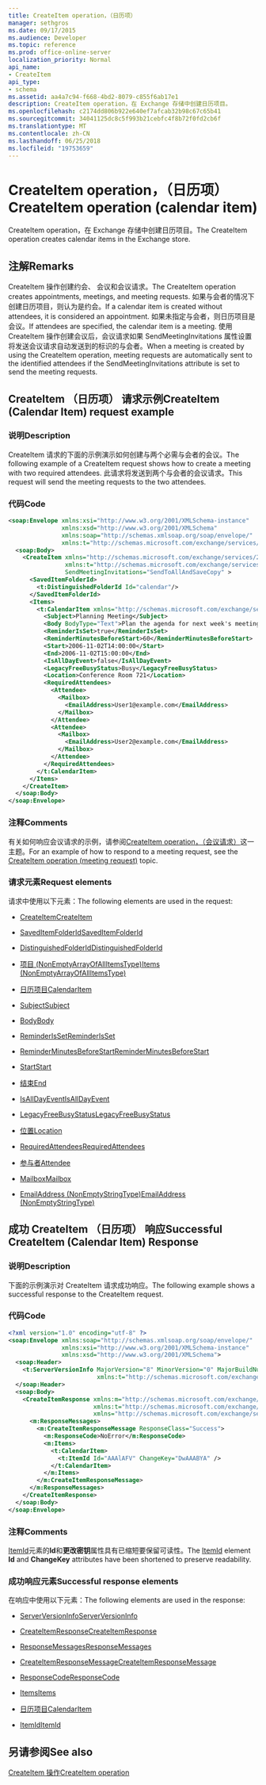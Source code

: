 ```yaml
---
title: CreateItem operation，（日历项）
manager: sethgros
ms.date: 09/17/2015
ms.audience: Developer
ms.topic: reference
ms.prod: office-online-server
localization_priority: Normal
api_name:
- CreateItem
api_type:
- schema
ms.assetid: aa4a7c94-f668-4bd2-8079-c855f6ab17e1
description: CreateItem operation，在 Exchange 存储中创建日历项目。
ms.openlocfilehash: c2174dd806b922e640ef7afcab32b98c67c65b41
ms.sourcegitcommit: 34041125dc8c5f993b21cebfc4f8b72f0fd2cb6f
ms.translationtype: MT
ms.contentlocale: zh-CN
ms.lasthandoff: 06/25/2018
ms.locfileid: "19753659"
---
```

# <a name="createitem-operation-calendar-item"></a><span data-ttu-id="c3c36-103">CreateItem operation，（日历项）</span><span class="sxs-lookup"><span data-stu-id="c3c36-103">CreateItem operation (calendar item)</span></span>

<span data-ttu-id="c3c36-104">CreateItem operation，在 Exchange 存储中创建日历项目。</span><span class="sxs-lookup"><span data-stu-id="c3c36-104">The CreateItem operation creates calendar items in the Exchange store.</span></span>
  
## <a name="remarks"></a><span data-ttu-id="c3c36-105">注解</span><span class="sxs-lookup"><span data-stu-id="c3c36-105">Remarks</span></span>

<span data-ttu-id="c3c36-106">CreateItem 操作创建约会、 会议和会议请求。</span><span class="sxs-lookup"><span data-stu-id="c3c36-106">The CreateItem operation creates appointments, meetings, and meeting requests.</span></span> <span data-ttu-id="c3c36-107">如果与会者的情况下创建日历项目，则认为是约会。</span><span class="sxs-lookup"><span data-stu-id="c3c36-107">If a calendar item is created without attendees, it is considered an appointment.</span></span> <span data-ttu-id="c3c36-108">如果未指定与会者，则日历项目是会议。</span><span class="sxs-lookup"><span data-stu-id="c3c36-108">If attendees are specified, the calendar item is a meeting.</span></span> <span data-ttu-id="c3c36-109">使用 CreateItem 操作创建会议后，会议请求如果 SendMeetingInvitations 属性设置将发送会议请求自动发送到的标识的与会者。</span><span class="sxs-lookup"><span data-stu-id="c3c36-109">When a meeting is created by using the CreateItem operation, meeting requests are automatically sent to the identified attendees if the SendMeetingInvitations attribute is set to send the meeting requests.</span></span>
  
## <a name="createitem-calendar-item-request-example"></a><span data-ttu-id="c3c36-110">CreateItem （日历项） 请求示例</span><span class="sxs-lookup"><span data-stu-id="c3c36-110">CreateItem (Calendar Item) request example</span></span>

### <a name="description"></a><span data-ttu-id="c3c36-111">说明</span><span class="sxs-lookup"><span data-stu-id="c3c36-111">Description</span></span>

<span data-ttu-id="c3c36-112">CreateItem 请求的下面的示例演示如何创建与两个必需与会者的会议。</span><span class="sxs-lookup"><span data-stu-id="c3c36-112">The following example of a CreateItem request shows how to create a meeting with two required attendees.</span></span> <span data-ttu-id="c3c36-113">此请求将发送到两个与会者的会议请求。</span><span class="sxs-lookup"><span data-stu-id="c3c36-113">This request will send the meeting requests to the two attendees.</span></span>
  
### <a name="code"></a><span data-ttu-id="c3c36-114">代码</span><span class="sxs-lookup"><span data-stu-id="c3c36-114">Code</span></span>

```XML
<soap:Envelope xmlns:xsi="http://www.w3.org/2001/XMLSchema-instance"
               xmlns:xsd="http://www.w3.org/2001/XMLSchema"
               xmlns:soap="http://schemas.xmlsoap.org/soap/envelope/"
               xmlns:t="http://schemas.microsoft.com/exchange/services/2006/types">
  <soap:Body>
    <CreateItem xmlns="http://schemas.microsoft.com/exchange/services/2006/messages"
                xmlns:t="http://schemas.microsoft.com/exchange/services/2006/types" 
                SendMeetingInvitations="SendToAllAndSaveCopy" >
      <SavedItemFolderId>
        <t:DistinguishedFolderId Id="calendar"/>
      </SavedItemFolderId>
      <Items>
        <t:CalendarItem xmlns="http://schemas.microsoft.com/exchange/services/2006/types">
          <Subject>Planning Meeting</Subject>
          <Body BodyType="Text">Plan the agenda for next week's meeting.</Body>
          <ReminderIsSet>true</ReminderIsSet>
          <ReminderMinutesBeforeStart>60</ReminderMinutesBeforeStart>
          <Start>2006-11-02T14:00:00</Start>
          <End>2006-11-02T15:00:00</End>
          <IsAllDayEvent>false</IsAllDayEvent>
          <LegacyFreeBusyStatus>Busy</LegacyFreeBusyStatus>
          <Location>Conference Room 721</Location>
          <RequiredAttendees>
            <Attendee>
              <Mailbox>
                <EmailAddress>User1@example.com</EmailAddress>
              </Mailbox>
            </Attendee>
            <Attendee>
              <Mailbox>
                <EmailAddress>User2@example.com</EmailAddress>
              </Mailbox>
            </Attendee>
          </RequiredAttendees>
        </t:CalendarItem>
      </Items>
    </CreateItem>
  </soap:Body>
</soap:Envelope>
```

### <a name="comments"></a><span data-ttu-id="c3c36-115">注释</span><span class="sxs-lookup"><span data-stu-id="c3c36-115">Comments</span></span>

<span data-ttu-id="c3c36-116">有关如何响应会议请求的示例，请参阅[CreateItem operation，（会议请求）](createitem-operation-meeting-request.md)这一主题。</span><span class="sxs-lookup"><span data-stu-id="c3c36-116">For an example of how to respond to a meeting request, see the [CreateItem operation (meeting request)](createitem-operation-meeting-request.md) topic.</span></span> 
  
### <a name="request-elements"></a><span data-ttu-id="c3c36-117">请求元素</span><span class="sxs-lookup"><span data-stu-id="c3c36-117">Request elements</span></span>

<span data-ttu-id="c3c36-118">请求中使用以下元素：</span><span class="sxs-lookup"><span data-stu-id="c3c36-118">The following elements are used in the request:</span></span>
  
- [<span data-ttu-id="c3c36-119">CreateItem</span><span class="sxs-lookup"><span data-stu-id="c3c36-119">CreateItem</span></span>](createitem.md)
    
- [<span data-ttu-id="c3c36-120">SavedItemFolderId</span><span class="sxs-lookup"><span data-stu-id="c3c36-120">SavedItemFolderId</span></span>](saveditemfolderid.md)
    
- [<span data-ttu-id="c3c36-121">DistinguishedFolderId</span><span class="sxs-lookup"><span data-stu-id="c3c36-121">DistinguishedFolderId</span></span>](distinguishedfolderid.md)
    
- [<span data-ttu-id="c3c36-122">项目 (NonEmptyArrayOfAllItemsType)</span><span class="sxs-lookup"><span data-stu-id="c3c36-122">Items (NonEmptyArrayOfAllItemsType)</span></span>](items-nonemptyarrayofallitemstype.md)
    
- [<span data-ttu-id="c3c36-123">日历项目</span><span class="sxs-lookup"><span data-stu-id="c3c36-123">CalendarItem</span></span>](calendaritem.md)
    
- [<span data-ttu-id="c3c36-124">Subject</span><span class="sxs-lookup"><span data-stu-id="c3c36-124">Subject</span></span>](subject.md)
    
- [<span data-ttu-id="c3c36-125">Body</span><span class="sxs-lookup"><span data-stu-id="c3c36-125">Body</span></span>](body.md)
    
- [<span data-ttu-id="c3c36-126">ReminderIsSet</span><span class="sxs-lookup"><span data-stu-id="c3c36-126">ReminderIsSet</span></span>](reminderisset.md)
    
- [<span data-ttu-id="c3c36-127">ReminderMinutesBeforeStart</span><span class="sxs-lookup"><span data-stu-id="c3c36-127">ReminderMinutesBeforeStart</span></span>](reminderminutesbeforestart.md)
    
- [<span data-ttu-id="c3c36-128">Start</span><span class="sxs-lookup"><span data-stu-id="c3c36-128">Start</span></span>](start.md)
    
- [<span data-ttu-id="c3c36-129">结束</span><span class="sxs-lookup"><span data-stu-id="c3c36-129">End </span></span>](end-ex15websvcsotherref.md)
    
- [<span data-ttu-id="c3c36-130">IsAllDayEvent</span><span class="sxs-lookup"><span data-stu-id="c3c36-130">IsAllDayEvent</span></span>](isalldayevent.md)
    
- [<span data-ttu-id="c3c36-131">LegacyFreeBusyStatus</span><span class="sxs-lookup"><span data-stu-id="c3c36-131">LegacyFreeBusyStatus</span></span>](legacyfreebusystatus.md)
    
- [<span data-ttu-id="c3c36-132">位置</span><span class="sxs-lookup"><span data-stu-id="c3c36-132">Location</span></span>](location.md)
    
- [<span data-ttu-id="c3c36-133">RequiredAttendees</span><span class="sxs-lookup"><span data-stu-id="c3c36-133">RequiredAttendees</span></span>](requiredattendees.md)
    
- [<span data-ttu-id="c3c36-134">参与者</span><span class="sxs-lookup"><span data-stu-id="c3c36-134">Attendee</span></span>](attendee.md)
    
- [<span data-ttu-id="c3c36-135">Mailbox</span><span class="sxs-lookup"><span data-stu-id="c3c36-135">Mailbox</span></span>](mailbox.md)
    
- [<span data-ttu-id="c3c36-136">EmailAddress (NonEmptyStringType)</span><span class="sxs-lookup"><span data-stu-id="c3c36-136">EmailAddress (NonEmptyStringType)</span></span>](emailaddress-nonemptystringtype.md)
    
## <a name="successful-createitem-calendar-item-response"></a><span data-ttu-id="c3c36-137">成功 CreateItem （日历项） 响应</span><span class="sxs-lookup"><span data-stu-id="c3c36-137">Successful CreateItem (Calendar Item) Response</span></span>

### <a name="description"></a><span data-ttu-id="c3c36-138">说明</span><span class="sxs-lookup"><span data-stu-id="c3c36-138">Description</span></span>

<span data-ttu-id="c3c36-139">下面的示例演示对 CreateItem 请求成功响应。</span><span class="sxs-lookup"><span data-stu-id="c3c36-139">The following example shows a successful response to the CreateItem request.</span></span>
  
### <a name="code"></a><span data-ttu-id="c3c36-140">代码</span><span class="sxs-lookup"><span data-stu-id="c3c36-140">Code</span></span>

```XML
<?xml version="1.0" encoding="utf-8" ?>
<soap:Envelope xmlns:soap="http://schemas.xmlsoap.org/soap/envelope/" 
               xmlns:xsi="http://www.w3.org/2001/XMLSchema-instance" 
               xmlns:xsd="http://www.w3.org/2001/XMLSchema">
  <soap:Header>
    <t:ServerVersionInfo MajorVersion="8" MinorVersion="0" MajorBuildNumber="685" MinorBuildNumber="8" 
                         xmlns:t="http://schemas.microsoft.com/exchange/services/2006/types" />
  </soap:Header>
  <soap:Body>
    <CreateItemResponse xmlns:m="http://schemas.microsoft.com/exchange/services/2006/messages" 
                        xmlns:t="http://schemas.microsoft.com/exchange/services/2006/types" 
                        xmlns="http://schemas.microsoft.com/exchange/services/2006/messages">
      <m:ResponseMessages>
        <m:CreateItemResponseMessage ResponseClass="Success">
          <m:ResponseCode>NoError</m:ResponseCode>
          <m:Items>
            <t:CalendarItem>
              <t:ItemId Id="AAAlAFV" ChangeKey="DwAAABYA" />
            </t:CalendarItem>
          </m:Items>
        </m:CreateItemResponseMessage>
      </m:ResponseMessages>
    </CreateItemResponse>
  </soap:Body>
</soap:Envelope>
```

### <a name="comments"></a><span data-ttu-id="c3c36-141">注释</span><span class="sxs-lookup"><span data-stu-id="c3c36-141">Comments</span></span>

<span data-ttu-id="c3c36-142">[ItemId](itemid.md)元素的**Id**和**更改密钥**属性具有已缩短要保留可读性。</span><span class="sxs-lookup"><span data-stu-id="c3c36-142">The [ItemId](itemid.md) element **Id** and **ChangeKey** attributes have been shortened to preserve readability.</span></span> 
  
### <a name="successful-response-elements"></a><span data-ttu-id="c3c36-143">成功响应元素</span><span class="sxs-lookup"><span data-stu-id="c3c36-143">Successful response elements</span></span>

<span data-ttu-id="c3c36-144">在响应中使用以下元素：</span><span class="sxs-lookup"><span data-stu-id="c3c36-144">The following elements are used in the response:</span></span>
  
- [<span data-ttu-id="c3c36-145">ServerVersionInfo</span><span class="sxs-lookup"><span data-stu-id="c3c36-145">ServerVersionInfo</span></span>](serverversioninfo.md)
    
- [<span data-ttu-id="c3c36-146">CreateItemResponse</span><span class="sxs-lookup"><span data-stu-id="c3c36-146">CreateItemResponse</span></span>](createitemresponse.md)
    
- [<span data-ttu-id="c3c36-147">ResponseMessages</span><span class="sxs-lookup"><span data-stu-id="c3c36-147">ResponseMessages</span></span>](responsemessages.md)
    
- [<span data-ttu-id="c3c36-148">CreateItemResponseMessage</span><span class="sxs-lookup"><span data-stu-id="c3c36-148">CreateItemResponseMessage</span></span>](createitemresponsemessage.md)
    
- [<span data-ttu-id="c3c36-149">ResponseCode</span><span class="sxs-lookup"><span data-stu-id="c3c36-149">ResponseCode</span></span>](responsecode.md)
    
- [<span data-ttu-id="c3c36-150">Items</span><span class="sxs-lookup"><span data-stu-id="c3c36-150">Items</span></span>](items.md)
    
- [<span data-ttu-id="c3c36-151">日历项目</span><span class="sxs-lookup"><span data-stu-id="c3c36-151">CalendarItem</span></span>](calendaritem.md)
    
- [<span data-ttu-id="c3c36-152">ItemId</span><span class="sxs-lookup"><span data-stu-id="c3c36-152">ItemId</span></span>](itemid.md)
    
## <a name="see-also"></a><span data-ttu-id="c3c36-153">另请参阅</span><span class="sxs-lookup"><span data-stu-id="c3c36-153">See also</span></span>



[<span data-ttu-id="c3c36-154">CreateItem 操作</span><span class="sxs-lookup"><span data-stu-id="c3c36-154">CreateItem operation</span></span>](createitem-operation.md)

